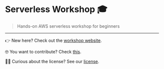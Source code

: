 # Serverless Workshop 🎓
> Hands-on AWS serverless workshop for beginners

---

👉 New here? Check out the [workshop website](https://workshop.superluminar.io).

🤓 You want to contribute? Check [this](CONTRIBUTING.md).

👩‍⚖️ Curious about the license? See our [license](LICENSE).
